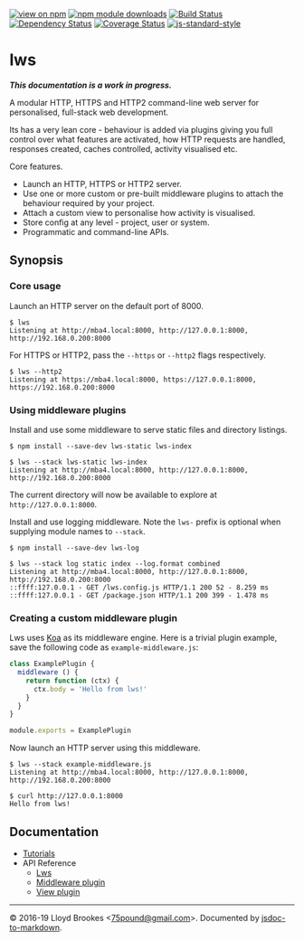 [![view on npm](https://img.shields.io/npm/v/lws.svg)](https://www.npmjs.org/package/lws)
[![npm module downloads](https://img.shields.io/npm/dt/lws.svg)](https://www.npmjs.org/package/lws)
[![Build Status](https://travis-ci.org/lwsjs/lws.svg?branch=master)](https://travis-ci.org/lwsjs/lws)
[![Dependency Status](https://badgen.net/david/dep/lwsjs/lws)](https://david-dm.org/lwsjs/lws)
[![Coverage Status](https://coveralls.io/repos/github/lwsjs/lws/badge.svg)](https://coveralls.io/github/lwsjs/lws)
[![js-standard-style](https://img.shields.io/badge/code%20style-standard-brightgreen.svg)](https://github.com/feross/standard)

# lws

***This documentation is a work in progress.***

A modular HTTP, HTTPS and HTTP2 command-line web server for personalised, full-stack web development.

Its has a very lean core - behaviour is added via plugins giving you full control over what features are activated, how HTTP requests are handled, responses created, caches controlled, activity visualised etc.

Core features.

* Launch an HTTP, HTTPS or HTTP2 server.
* Use one or more custom or pre-built middleware plugins to attach the behaviour required by your project.
* Attach a custom view to personalise how activity is visualised.
* Store config at any level - project, user or system.
* Programmatic and command-line APIs.

## Synopsis

### Core usage

Launch an HTTP server on the default port of 8000.

```
$ lws
Listening at http://mba4.local:8000, http://127.0.0.1:8000, http://192.168.0.200:8000
```

For HTTPS or HTTP2, pass the `--https` or `--http2` flags respectively.

```
$ lws --http2
Listening at https://mba4.local:8000, https://127.0.0.1:8000, https://192.168.0.200:8000
```

### Using middleware plugins

Install and use some middleware to serve static files and directory listings.

```
$ npm install --save-dev lws-static lws-index

$ lws --stack lws-static lws-index
Listening at http://mba4.local:8000, http://127.0.0.1:8000, http://192.168.0.200:8000
```

The current directory will now be available to explore at `http://127.0.0.1:8000`.

Install and use logging middleware. Note the `lws-` prefix is optional when supplying module names to `--stack`.

```
$ npm install --save-dev lws-log

$ lws --stack log static index --log.format combined
Listening at http://mba4.local:8000, http://127.0.0.1:8000, http://192.168.0.200:8000
::ffff:127.0.0.1 - GET /lws.config.js HTTP/1.1 200 52 - 8.259 ms
::ffff:127.0.0.1 - GET /package.json HTTP/1.1 200 399 - 1.478 ms
```

### Creating a custom middleware plugin

Lws uses [Koa](https://github.com/koajs/koa/) as its middleware engine. Here is a trivial plugin example, save the following code as `example-middleware.js`:

```js
class ExamplePlugin {
  middleware () {
    return function (ctx) {
      ctx.body = 'Hello from lws!'
    }
  }
}

module.exports = ExamplePlugin
```

Now launch an HTTP server using this middleware.

```
$ lws --stack example-middleware.js
Listening at http://mba4.local:8000, http://127.0.0.1:8000, http://192.168.0.200:8000

$ curl http://127.0.0.1:8000
Hello from lws!
```

## Documentation 

* [Tutorials](https://github.com/lwsjs/lws/wiki)
* API Reference
    * [Lws](https://github.com/lwsjs/lws/blob/master/doc/lws.md)
    * [Middleware plugin](https://github.com/lwsjs/lws/blob/master/doc/middleware-plugin.md)
    * [View plugin](https://github.com/lwsjs/lws/blob/master/doc/view-plugin.md)

* * *

&copy; 2016-19 Lloyd Brookes \<75pound@gmail.com\>. Documented by [jsdoc-to-markdown](https://github.com/jsdoc2md/jsdoc-to-markdown).
